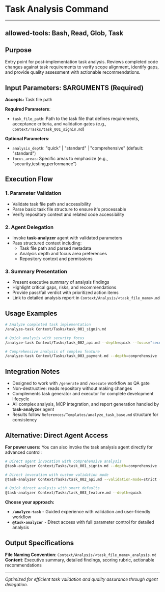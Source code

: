 # Task Analysis Command

---
allowed-tools: Bash, Read, Glob, Task
---

## Purpose
Entry point for post-implementation task analysis. Reviews completed code changes against task requirements to verify scope alignment, identify gaps, and provide quality assessment with actionable recommendations.

## Input Parameters: $ARGUMENTS (Required)
**Accepts:** Task file path

**Required Parameters:**
- `task_file_path`: Path to the task file that defines requirements, acceptance criteria, and validation gates (e.g., `Context/Tasks/task_001_signin.md`)

**Optional Parameters:**
- `analysis_depth`: "quick" | "standard" | "comprehensive" (default: "standard")
- `focus_areas`: Specific areas to emphasize (e.g., "security,testing,performance")

## Execution Flow

### 1. Parameter Validation
- Validate task file path and accessibility
- Parse basic task file structure to ensure it's processable
- Verify repository context and related code accessibility

### 2. Agent Delegation
- Invoke **task-analyzer** agent with validated parameters
- Pass structured context including:
  - Task file path and parsed metadata
  - Analysis depth and focus area preferences
  - Repository context and permissions

### 3. Summary Presentation
- Present executive summary of analysis findings
- Highlight critical gaps, risks, and recommendations
- Provide pass/fail verdict with prioritized action items
- Link to detailed analysis report in `Context/Analysis/<task_file_name>.md`

## Usage Examples

```bash
# Analyze completed task implementation
/analyze-task Context/Tasks/task_001_signin.md

# Quick analysis with security focus
/analyze-task Context/Tasks/task_002_api.md --depth=quick --focus="security,testing"

# Comprehensive analysis of complex feature
/analyze-task Context/Tasks/task_003_payment.md --depth=comprehensive
```

## Integration Notes

- Designed to work with `/generate` and `/execute` workflow as QA gate
- Non-destructive: reads repository without making changes
- Complements task generator and executor for complete development lifecycle
- All complex analysis, MCP integration, and report generation handled by **task-analyzer** agent
- Results follow `References/Templates/analyze_task_base.md` structure for consistency

## Alternative: Direct Agent Access

**For power users:** You can also invoke the task analysis agent directly for advanced control:

```bash
# Direct agent invocation with comprehensive analysis
@task-analyzer Context/Tasks/task_001_signin.md --depth=comprehensive --focus="security,testing" --parallel-research=6

# Direct invocation with custom validation mode
@task-analyzer Context/Tasks/task_002_api.md --validation-mode=strict --evidence-level=exhaustive

# Quick direct analysis with smart defaults
@task-analyzer Context/Tasks/task_003_feature.md --depth=quick
```

**Choose your approach:**
- **`/analyze-task`** - Guided experience with validation and user-friendly workflow
- **`@task-analyzer`** - Direct access with full parameter control for detailed analysis

## Output Specifications

**File Naming Convention**: `Context/Analysis/<task_file_name>_analysis.md`
**Content**: Executive summary, detailed findings, scoring rubric, actionable recommendations

---

*Optimized for efficient task validation and quality assurance through agent delegation.*